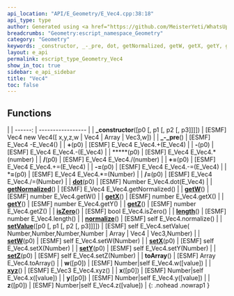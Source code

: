 ```yaml
---
api_location: "API/E_Geometry/E_Vec4.cpp:38:18"
api_type: type
author: Generated using <a href="https://github.com/MeisterYeti/WhatsUpDoc">WhatsUpDoc</a>
breadcrumbs: "Geometry:escript_namespace_Geometry"
category: "Geometry"
keywords: _constructor, _-_pre, dot, getNormalized, getW, getX, getY, getZ, isZero, length, normalize, setValue, setW, setX, setY, setZ, toArray, w, xyz, x, y, z
layout: e_api
permalink: escript_type_Geometry_Vec4
show_in_toc: true
sidebar: e_api_sidebar
title: "Vec4"
toc: false
---
```


## Functions

|
| ------: | ----------------- |
| **_constructor**([p0 [, p1 [, p2 [, p3]]]]) | [ESMF] Vec4 new Vec4([ x,y,z,w \| Vec4 \| Array \| Vec3,w]) |
| **_-_pre**() | [ESMF] E_Vec4 -E_Vec4() |
| **+**(p0) | [ESMF] E_Vec4 E_Vec4.+(E_Vec4) |
| **-**(p0) | [ESMF] E_Vec4 E_Vec4.-(E_Vec4) |
| *****(p0) | [ESMF] E_Vec4 E_Vec4.\*(number) |
| **/**(p0) | [ESMF] E_Vec4 E_Vec4./(number) |
| **+=**(p0) | [ESMF] E_Vec4 E_Vec4.+=(E_Vec4) |
| **-=**(p0) | [ESMF] E_Vec4 E_Vec4.-=(E_Vec4) |
| ***=**(p0) | [ESMF] E_Vec4 E_Vec4.\*=(Number) |
| **/=**(p0) | [ESMF] E_Vec4 E_Vec4./=(Number) |
| **[dot](classGeometry_1_1%5F%5FVec4#classGeometry_1_1%5F%5FVec4_1a9794e95bb6207bc387951da87ca60a1c)**(p0) | [ESMF] Number E_Vec4.dot(E_Vec4) |
| **[getNormalized](classGeometry_1_1%5F%5FVec4#classGeometry_1_1%5F%5FVec4_1a5785f3821a45c4857930089658a9b875)**() | [ESMF] E_Vec4 E_Vec4.getNormalized() |
| **[getW](classGeometry_1_1%5F%5FVec4#classGeometry_1_1%5F%5FVec4_1a4179607da2bff46bd4b63ee0e257efa8)**() | [ESMF] number E_Vec4.getW() |
| **[getX](classGeometry_1_1%5F%5FVec4#classGeometry_1_1%5F%5FVec4_1af6f4332b328f65332af6ceb8f8ac0441)**() | [ESMF] number E_Vec4.getX() |
| **[getY](classGeometry_1_1%5F%5FVec4#classGeometry_1_1%5F%5FVec4_1ac93afd64058fc60be03ed6ca106ae053)**() | [ESMF] number E_Vec4.getY() |
| **[getZ](classGeometry_1_1%5F%5FVec4#classGeometry_1_1%5F%5FVec4_1aac5f7841f145b0578b40b5221ba4c265)**() | [ESMF] number E_Vec4.getZ() |
| **[isZero](classGeometry_1_1%5F%5FVec4#classGeometry_1_1%5F%5FVec4_1ad226ee0bd93a299d6ecf31e35bce1978)**() | [ESMF] bool E_Vec4.isZero() |
| **[length](classGeometry_1_1%5F%5FVec4#classGeometry_1_1%5F%5FVec4_1a50cc6aa4682c1af84a11bd1555f9aeb2)**() | [ESMF] number E_Vec4.length() |
| **[normalize](classGeometry_1_1%5F%5FVec4#classGeometry_1_1%5F%5FVec4_1a87a13f0d3dd082c4061d077c5bee64aa)**() | [ESMF] self E_Vec4.normalize() |
| **[setValue](classGeometry_1_1%5F%5FVec4#classGeometry_1_1%5F%5FVec4_1a724968c7a7362f594a12b2e4d2a3ceab)**([p0 [, p1 [, p2 [, p3]]]]) | [ESMF] self E_Vec4.setValue( Number,Number,Number,Number \| Array \| Vec4 \| Vec3,Number) |
| **[setW](classGeometry_1_1%5F%5FVec4#classGeometry_1_1%5F%5FVec4_1a645680ff44e3abbe7ced48eb4b4e1215)**(p0) | [ESMF] self E_Vec4.setW(Number) |
| **[setX](classGeometry_1_1%5F%5FVec4#classGeometry_1_1%5F%5FVec4_1ac8122761a04d7fbd1d72a255daf802ff)**(p0) | [ESMF] self E_Vec4.setX(Number) |
| **[setY](classGeometry_1_1%5F%5FVec4#classGeometry_1_1%5F%5FVec4_1a1746433592d546029f0ad2e96807eca6)**(p0) | [ESMF] self E_Vec4.setY(Number) |
| **[setZ](classGeometry_1_1%5F%5FVec4#classGeometry_1_1%5F%5FVec4_1abe4efbc58cca150aff6088882c8a5327)**(p0) | [ESMF] self E_Vec4.setZ(Number) |
| **toArray**() | [ESMF] Array E_Vec4.toArray() |
| **w**([p0]) | [ESMF] Number\|self E_Vec4.w([value]) |
| **[xyz](classGeometry_1_1%5F%5FVec4#classGeometry_1_1%5F%5FVec4_1ae14dd2c4654530e5e8f2328257e9e13d)**() | [ESMF] E_Vec3 E_Vec4.xyz() |
| **x**([p0]) | [ESMF] Number\|self E_Vec4.x([value]) |
| **y**([p0]) | [ESMF] Number\|self E_Vec4.y([value]) |
| **z**([p0]) | [ESMF] Number\|self E_Vec4.z([value]) |
{: .nohead .nowrap1 }
